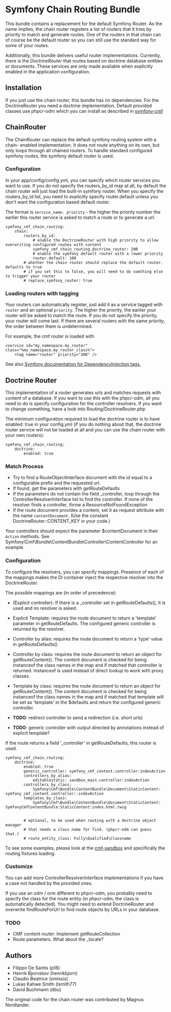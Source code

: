 # Symfony Chain Routing Bundle

This bundle contains a replacement for the default Symfony Router. As the name
implies, the chain router registers a list of routers that it tries by
priority to match and generate routes. One of the routers in that chain can of
course be the default router so you can still use the standard way for some of
your routes.

Additionally, this bundle delivers useful router implementations. Currently,
there is the *DoctrineRouter* that routes based on doctrine database entities
or documents. These services are only made available when explicitly enabled in
the application configuration.


## Installation

If you just use the chain router, this bundle has no dependencies.
For the DoctrineRouter you need a doctrine implementation. Default provided
classes use phpcr-odm which you can install as described in
[symfony-cmf](https://github.com/symfony-cmf/symfony-cmf)


## ChainRouter

The ChainRouter can replace the default symfony routing system with a chain-
enabled implementation. It does not route anything on its own, but only loops
through all chained routers. To handle standard configured symfony routes, the
symfony default router is used.

### Configuration

In your app/config/config.yml, you can specify which router services you want
to use. If you do not specify the routers_by_id map at all, by default the
chain router will just load the built-in symfony router. When you specify the
routers_by_id list, you need to explicitly specify router.default unless you
don't want the configuration based default router.

The format is ```service_name: priority``` - the higher the priority number the
earlier this router service is asked to match a route or to generate a url.

    symfony_cmf_chain_routing:
        chain:
            routers_by_id:
                # enable the DoctrineRouter with high priority to allow overwriting configured routes with content
                symfony_cmf_chain_routing.doctrine_router: 200
                # enable the symfony default router with a lower priority
                router.default: 100
            # whether the chain router should replace the default router. defaults to true
            # if you set this to false, you will need to do somthing else to trigger your router
            # replace_symfony_router: true

### Loading routers with tagging

Your routers can automatically register, just add it as a service tagged with `router` and an optional `priority`.
The higher the priority, the earlier your router will be asked to match the route. If you do not specify the priority,
your router will come last.
If there are several routers with the same priority, the order between them is undetermined.

For example, the cmf router is loaded with

    <service id="my_namespace.my_router" class="%my_namespace.my_router_class%">
        <tag name="router" priority="300" />

See also [Symfony documentation for DependencyInjection tags.](http://symfony.com/doc/2.0/reference/dic_tags.html)


## Doctrine Router

This implementation of a router generates urls and matches requests with content
of a database. If you want to use this with the phpcr-odm, all you need to do
is specify configuration for the controller resolvers. If you want to change
something, have a look into Routing/DoctrineRouter.php

The minimum configuration required to load the doctrine router is to have enabled: true
in your config.yml (if you do nothing about that, the doctrine router service will not
be loaded at all and you can use the chain router with your own routers):

    symfony_cmf_chain_routing:
        doctrine:
            enabled: true

### Match Process

* Try to find a RouteObjectInterface document with the id equal to a
    configurable prefix and the requested url.
* If found, get the parameters with getRouteDefaults
* If the parameters do not contain the field _controller, loop through the
    ControllerResolverInterface list to find the controller. If none of the
    resolver finds a controller, throw a ResourceNotFoundException
* If the route document provides a content, set it as request attribute with
    the name ``contentDocument``. (Use the constant DoctrineRouter::CONTENT_KEY
    in your code.)

Your controllers should expect the parameter $contentDocument in their
``Action`` methods.
See Symfony\Cmf\Bundle\ContentBundle\Controller\ContentController for an
example.

### Configuration

To configure the resolvers, you can specify mappings. Presence of each of the
mappings makes the DI container inject the respective resolver into the
DoctrineRouter.

The possible mappings are (in order of precedence):
* (Explicit controller): If there is a _controller set in getRouteDefaults(),
    it is used and no resolver is asked.
* Explicit Template: requires the route document to return a 'template'
    parameter in getRouteDefaults. The configured generic controller is
    returned by the resolver.
* Controller by alias: requires the route document to return a 'type' value in
    getRouteDefaults()
* Controller by class: requires the route document to return an object for
    getRouteContent(). The content document is checked for being instanceof the
    class names in the map and if matched that controller is returned.
    Instanceof is used instead of direct lookup to work with proxy classes.
* Template by class: requires the route document to return an object for
    getRouteContent(). The content document is checked for being instanceof the
    class names in the map and if matched that template will be set as
    'template' in the $defaults and return the configured generic controller.

* **TODO**: redirect controller to send a redirection (i.e. short urls)
* **TODO**: generic controller with output directed by annotations instead of explicit template?

If the route returns a field '_controller' in getRouteDefaults, this router is used.

    symfony_cmf_chain_routing:
        doctrine:
            enabled: true
            generic_controller: symfony_cmf_content.controller:indexAction
            controllers_by_alias:
                editablestatic: sandbox_main.controller:indexAction
            controllers_by_class:
                Symfony\Cmf\Bundle\ContentBundle\Document\StaticContent: symfony_cmf_content.controller::indexAction
            templates_by_class:
                Symfony\Cmf\Bundle\ContentBundle\Document\StaticContent: SymfonyCmfContentBundle:StaticContent:index.html.twig


            # optional, to be used when routing with a doctrine object manager
            # that needs a class name for find. (phpcr-odm can guess that.)
            # route_entity_class: Fully\Qualified\Classname

To see some examples, please look at the [cmf-sandbox](https://github.com/symfony-cmf/cmf-sandbox)
and specifically the routing fixtures loading.

### Customize

You can add more ControllerResolverInterface implementations if you have a case
not handled by the provided ones.

If you use an odm / orm different to phpcr-odm, you probably need to specify
the class for the route entity (in phpcr-odm, the class is automatically
detected).
You might need to extend DoctrineRouter and overwrite findRouteForUrl to find
route objects by URLs in your database.

### TODO

* CMF content router: Implement getRouteCollection
* Route parameters. What about the _locale?

## Authors

* Filippo De Santis (p16)
* Henrik Bjornskov (henrikbjorn)
* Claudio Beatrice (omissis)
* Lukas Kahwe Smith (lsmith77)
* David Buchmann (dbu)

The original code for the chain router was contributed by Magnus Nordlander.